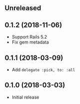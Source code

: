 ## Unreleased


## 0.1.2 (2018-11-06)

* Support Rails 5.2
* Fix gem metadata


## 0.1.1 (2018-03-09)

* Add `delegate :pick, to: :all`


## 0.1.0 (2018-03-03)

* Initial release
